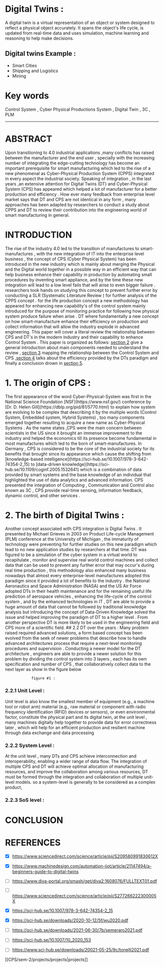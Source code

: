 # Digital Twins : 
A digital twin is a virtual representation of an object or system designed to reflect a physical object accurately. It spans the object's life cycle, is updated from real-time data and uses simulation, machine learning and reasoning to help make decisions.
## Digital twins Example :
-   Smart Cities
-   Shipping and Logistics
-   Mining
# Key words 
Control System , Cyber Physical Productions System , Digital Twin , 3C , PLM

--- 
# ABSTRACT
Upon transitioning to 4.0 industrial applications ,many conflicts has raised  between the manufacturer and the end user , specially with the increasing number of integrating the edge-cutting technology has become an important prerequisite for smart manufacturing which led to the rise of a new phenomenal as Cyber-Physical Production System (CPPS) integrated in every aspect the industrial society. Speaking of integration , in the last years ,an extensive attention for Digital Twins (DT) and Cyber-Physical System (CPS) has appeared which helped a lot of manufacturer for a better production and efficiency . How ever many feedback from enterprise level market says that DT and CPS are not identical in any form , many approaches has been adapted by researchers to conduct a study about CPPS and DT to review their contribution into the engineering world of smart manufacturing in general.  

# INTRODUCTION 
The rise of the industry 4.0 led to the transition of manufactures to smart-manufactures , with the new integration of IT into the enterprise level business , the concept of CPS (Cyber Physical System) has been introduced in the new industry which is mainly about merging the Physical and the Digital world together in a possible way in an efficient way that can help business enhance their capability in production by automating small procedures by inventing smart appliance, and by the time these new integration will lead to a low level fails that will arise to even bigger failure . researchers took hands on studying this concept to prevent further error by conducting a SLR (Systematic Literature Review ) for further analysis of the CPPS concept . for the life production concept a new methodology has appeared for enhancing new capability's of the control system mainly introduced for the purpose of monitoring practice for following how physical system produce failure when arise . DT where fundamentally a new concept on how smart-manufacture enhance their efficiency on production and collect information that will allow the industry explode in advanced engineering. 
This paper will cover a literal review the relationship between CPS and DT's in the modern industry and their capability to enhance Control System . This paper is organized as follows: [section 2](#origin-of-cps) give a general introduction about main components needed to understand the review , [section 3]() mapping the relationship between the Control System and CPS ,[section 4]() talks about the efficiency provided by the DTs paradigm and finally a conclusion drown in [section 5](#conclusion).

<h1 id="origin-of-cps">1. The origin of CPS :</h1>
The first appearance of the word Cyber-Physical-System was first in the National Science Foundation [NSF](https://www.nsf.gov/) conference by [Dr. D. Helen Gill](https://dblp.org/pid/81/5770.html) to explain how system are evolving to be complex that describing it by the multiple words (Control System, Embedded system, Hybrid Systems) , too many components emerged together resulting to acquire a new name as Cyber-Physical Systems . As the name states ,CPS were the main concern between scientists in the US since it brought an immense improvement to the industry and helped the economics till its presence become fundamental in most manufactures which led to the born of smart-manufactures. In Germany , CPS is considered to be the core of the industrial society for its benefits that brought since its appearance which cause the shifting from [knowledge-based intelligence](https://sci-hub.se/10.1007/978-3-642-74354-2_15) to [data-driven knowledge](https://sci-hub.se/10.1109/coginf.2005.1532641) which is a combination of data provided by smart systems and the base knowledge of an individual that highlighted the use of data analytics and advanced information. CPS presented the integration of Computing , Communication and Control also known as 3C ,  CPS provide real-time sensing, information feedback, dynamic control, and other services . 

<h1 id="origin-of-cps">2. The birth of Digital Twins :</h1>
Another concept associated with CPS integration is Digital Twins . It presented by Michael Grieves in 2003  on Product Life-cycle Management (PLM) conference at the University of Michigan , the immaturity of technology were preventing for further studies on this new paradigm which lead to no new application studies by researchers at that time. DT was figured to be a simulation of the cyber system in a virtual world to recapitulate , monitor and supervise real world control machines and collect data that can be used to prevent any further error that may occur's during real time  production , this methodology also enhanced many business nowadays that almost every enterprise-level manufactures adopted this paradigm since it provided a lot of benefits to the industry . the National Aeronautics and Space Administration (NASA) and the US Air Force adopted DTs in their health maintenance and for the remaining useful life prediction of aerospace vehicles , enhancing the life-cycle of the control system , and by the enhanced technologies in IT , DT are able to provide a huge amount of data that cannot be followed by traditional knowledge analysis but introducing the concept of Data-Driven Knowledge solved the issue and helped improving the paradigm of DT to a higher level . From another perspective DT is more likely to be used in the engineering field and CPS more of a scientific field. 
## 2.2 DT over the years : 
Many problem raised required advanced solutions, a form based concept has been evolved from the seek of newer problems that describe how to handle advanced architectures process that require a next-level monitoring procedures and supervision . Conducting a newer model for the DT architecture , engineers are able to provide a newer solution for this problem by dividing the control system into 3 layers , each has its own specification and number of CPS , that collaboratively collect data to the next layer as show in the figure below





				figure #1 : 









### 2.2.1 Unit Level :
Unit level is also know the smallest member of equipment (e.g., a machine tool or robot arm) material (e.g., raw material or component with radio frequency identification (RFID) devices or sensors), or even environmental factor, constitute the physical part and its digital twin, at the unit level , many machines digitally help together to provide data for error correctness later , which will help for an efficient production and resilient machine through data exchange and data processing
### 2.2.2 System Level : 
At the unit level , many DTs and CPS achieve interconnection and interoperability, enabling a wider range of data flow. The integration of multiple CPS and DT will achieve optimal allocation of manufacturing resources, and improve the collaboration among various resources, DT must be formed through the integration and collaboration of multiple unit-level models. so a system-level is generally to be considered as a complex product, 
### 2.2.3 SoS level : 

# CONCLUSION 
# REFERENCES 
- [x] https://www.sciencedirect.com/science/article/pii/S209580991830612X
- [x] https://www.machinedesign.com/automation-iiot/article/21147494/a-beginners-guide-to-digital-twins
- [ ] https://www.diva-portal.org/smash/get/diva2:1608076/FULLTEXT01.pdf
- [ ] https://www.sciencedirect.com/science/article/pii/S277266222300005X
- [x] https://sci-hub.se/10.1007/978-3-642-74354-2_15
- [x] https://sci-hub.se/downloads/2020-10-12/5f/wu2020.pdf
- [ ] https://sci-hub.se/downloads/2021-06-30/7b/semeraro2021.pdf
- [ ] https://sci-hub.se/10.1007/10_2020_153
- [ ] https://www.sci-hub.se/downloads/20021-05-25/9c/tonelli2021.pdf


 [[CPS/sem-2/projects/projects|projects]]
